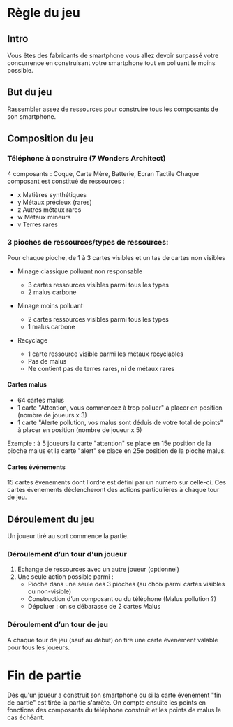 # Règle du jeu

## Intro

Vous êtes des fabricants de smartphone vous allez devoir surpassé votre concurrence en construisant votre smartphone 
tout en polluant le moins possible.

## But du jeu

Rassembler assez de ressources pour construire tous les composants de son smartphone.

## Composition du jeu

### Téléphone à construire (7 Wonders Architect)

4 composants : Coque, Carte Mère, Batterie, Ecran Tactile
Chaque composant est constitué de ressources :
- x Matières synthétiques
- y Métaux précieux (rares)
- z Autres métaux rares
- w Métaux mineurs 
- v Terres rares 

### 3 pioches de ressources/types de ressources:

Pour chaque pioche, de 1 à 3 cartes visibles et un tas de cartes non visibles

- Minage classique polluant non responsable
    - 3 cartes ressources visibles parmi tous les types
    - 2 malus carbone

- Minage moins polluant
    - 2 cartes ressources visibles parmi tous les types
    - 1 malus carbone

- Recyclage
    - 1 carte ressource visible parmi les métaux recyclables
    - Pas de malus
    - Ne contient pas de terres rares, ni de métaux rares

#### Cartes malus

- 64 cartes malus
- 1 carte "Attention, vous commencez à trop polluer" à placer en position (nombre de joueurs x 3)
- 1 carte "Alerte pollution, vos malus sont déduis de votre total de points" à placer en position (nombre de joueur x 5)

Exemple : à 5 joueurs la carte "attention" se place en 15e position de la pioche malus et la carte "alert" se place en 25e position de la pioche malus.

#### Cartes événements

15 cartes évenements dont l'ordre est défini par un numéro sur celle-ci. Ces cartes évenements déclencheront des 
actions particulières à chaque tour de jeu.

## Déroulement du jeu

Un joueur tiré au sort commence la partie.

### Déroulement d’un tour d'un joueur

1. Echange de ressources avec un autre joueur (optionnel)
2. Une seule action possible parmi :
    - Pioche dans une seule des 3 pioches (au choix parmi cartes visibles ou non-visible)
    - Construction d’un composant ou du téléphone (Malus pollution ?)
    - Dépoluer : on se débarasse de 2 cartes Malus

### Déroulement d’un tour de jeu

A chaque tour de jeu (sauf au début) on tire une carte évenement valable pour tous les joueurs.

# Fin de partie

Dès qu'un joueur a construit son smartphone ou si la carte évenement "fin de partie" est tirée la partie s'arrête. 
On compte ensuite les points en fonctions des composants du téléphone construit et les points de malus le cas échéant.





